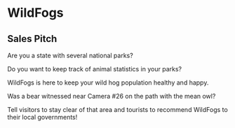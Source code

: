 # WildFogs

## Sales Pitch

Are you a state with several national parks?

Do you want to keep track of animal statistics in your parks?

WildFogs is here to keep your wild hog population healthy and happy.

Was a bear witnessed near Camera #26 on the path with the mean owl?

Tell visitors to stay clear of that area and tourists to recommend WildFogs to their local governments!
